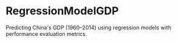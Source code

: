# RegressionModelGDP
Predicting China's GDP (1960–2014) using regression models with performance evaluation metrics.
